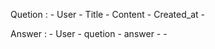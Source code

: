 Quetion :
    - User
    - Title
    - Content
    - Created_at
    -



Answer :
    - User
    - quetion
    - answer
    -
    - 